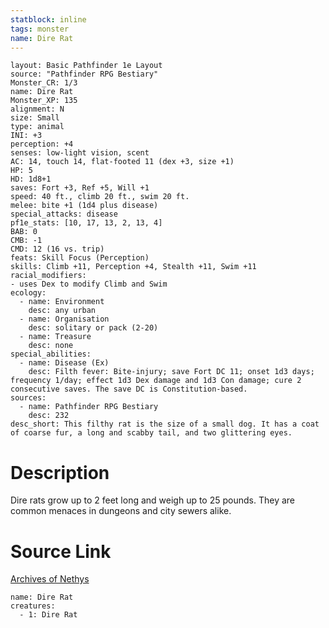 ```yaml
---
statblock: inline
tags: monster
name: Dire Rat
---
```

```statblock
layout: Basic Pathfinder 1e Layout
source: "Pathfinder RPG Bestiary"
Monster_CR: 1/3
name: Dire Rat
Monster_XP: 135
alignment: N
size: Small
type: animal
INI: +3
perception: +4
senses: low-light vision, scent
AC: 14, touch 14, flat-footed 11 (dex +3, size +1)
HP: 5
HD: 1d8+1
saves: Fort +3, Ref +5, Will +1
speed: 40 ft., climb 20 ft., swim 20 ft.
melee: bite +1 (1d4 plus disease)
special_attacks: disease
pf1e_stats: [10, 17, 13, 2, 13, 4]
BAB: 0
CMB: -1
CMD: 12 (16 vs. trip)
feats: Skill Focus (Perception)
skills: Climb +11, Perception +4, Stealth +11, Swim +11
racial_modifiers:
- uses Dex to modify Climb and Swim
ecology:
  - name: Environment
    desc: any urban
  - name: Organisation
    desc: solitary or pack (2-20)
  - name: Treasure
    desc: none
special_abilities:
  - name: Disease (Ex)
    desc: Filth fever: Bite-injury; save Fort DC 11; onset 1d3 days; frequency 1/day; effect 1d3 Dex damage and 1d3 Con damage; cure 2 consecutive saves. The save DC is Constitution-based.
sources:
  - name: Pathfinder RPG Bestiary
    desc: 232
desc_short: This filthy rat is the size of a small dog. It has a coat of coarse fur, a long and scabby tail, and two glittering eyes.
```
# Description
Dire rats grow up to 2 feet long and weigh up to 25 pounds. They are common menaces in dungeons and city sewers alike.
# Source Link
[Archives of Nethys](https://aonprd.com/MonsterDisplay.aspx?ItemName=Dire%20Rat)
```encounter-table
name: Dire Rat
creatures:
  - 1: Dire Rat
```
